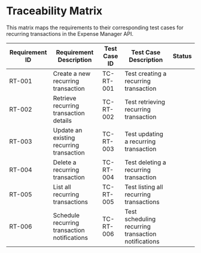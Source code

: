 
# Traceability Matrix

This matrix maps the requirements to their corresponding test cases for recurring transactions in the Expense Manager API.

| Requirement ID | Requirement Description                | Test Case ID | Test Case Description                    | Status |
|----------------|----------------------------------------|--------------|------------------------------------------|--------|
| RT-001         | Create a new recurring transaction     | TC-RT-001    | Test creating a recurring transaction    |        |
| RT-002         | Retrieve recurring transaction details | TC-RT-002    | Test retrieving recurring transaction    |        |
| RT-003         | Update an existing recurring transaction | TC-RT-003  | Test updating a recurring transaction    |        |
| RT-004         | Delete a recurring transaction          | TC-RT-004    | Test deleting a recurring transaction    |        |
| RT-005         | List all recurring transactions        | TC-RT-005    | Test listing all recurring transactions  |        |
| RT-006         | Schedule recurring transaction notifications | TC-RT-006 | Test scheduling recurring transaction notifications |        |
